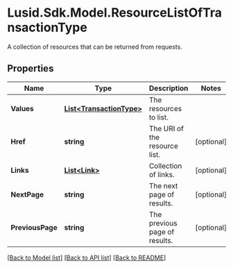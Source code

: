 # Lusid.Sdk.Model.ResourceListOfTransactionType
A collection of resources that can be returned from requests.

## Properties

Name | Type | Description | Notes
------------ | ------------- | ------------- | -------------
**Values** | [**List&lt;TransactionType&gt;**](TransactionType.md) | The resources to list. | 
**Href** | **string** | The URI of the resource list. | [optional] 
**Links** | [**List&lt;Link&gt;**](Link.md) | Collection of links. | [optional] 
**NextPage** | **string** | The next page of results. | [optional] 
**PreviousPage** | **string** | The previous page of results. | [optional] 

[[Back to Model list]](../README.md#documentation-for-models) [[Back to API list]](../README.md#documentation-for-api-endpoints) [[Back to README]](../README.md)

